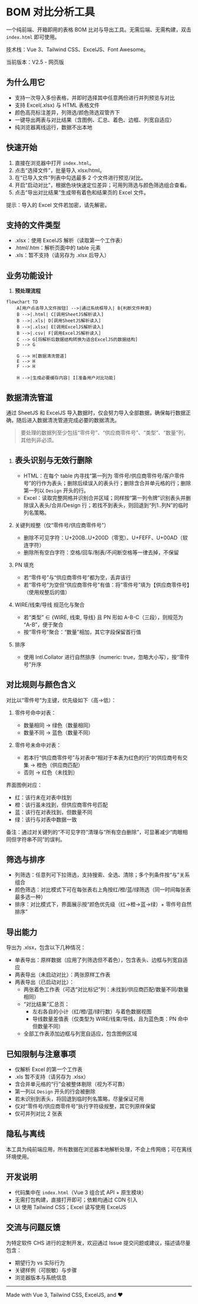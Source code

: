 # BOM 对比分析工具

一个纯前端、开箱即用的表格 BOM 比对与导出工具。无需后端、无需构建，双击 `index.html` 即可使用。

技术栈：Vue 3、Tailwind CSS、ExcelJS、Font Awesome。

当前版本：V2.5 - 网页版

## 为什么用它

- 支持一次导入多份表格，并即时选择其中任意两份进行并列预览与对比
- 支持 Excel(.xlsx) 与 HTML 表格文件
- 颜色高亮标注差异，列筛选/颜色筛选双管齐下
- 一键导出两表与对比结果（含图例、汇总、着色、边框、列宽自适应）
- 纯浏览器离线运行，数据不出本地

## 快速开始

1. 直接在浏览器中打开 `index.html`。
2. 点击“选择文件”，批量导入 xlsx/html。
3. 在“已导入文件”列表中勾选最多 2 个文件进行预览/对比。
4. 开启“启动对比”，根据色块快速定位差异；可用列筛选与颜色筛选组合查看。
5. 点击“导出对比结果”生成带有着色和结果页的 Excel 文件。

提示：导入的 Excel 文件若加密，请先解密。

## 支持的文件类型

- .xlsx：使用 ExcelJS 解析（读取第一个工作表）
- .html/.htm：解析页面中的 table 元素
- .xls：暂不支持（请另存为 .xlsx 后导入）

## 业务功能设计

1. **预处理流程**

```mermaid
flowchart TD
    A[用户点击导入文件按钮] -->|通过系统框导入| B{判断文件种类}
    B -->|.html| C[调用SheetJS解析读入]
    B -->|.xls| D[调用SheetJS解析读入]
    B -->|.xlsx| E[调用ExcelJS解析读入]
    B -->|.csv| F[调用ExcelJS解析读入]
    C --> G[将解析后数据结构转换为适合ExcelJS的数据结构]
    D --> G

    G --> H[数据清洗管道]
    E --> H
    F --> H

    H -->|生成必要缓存内容| I[准备用户对比功能]
```

## 数据清洗管道

通过 SheetJS 和 ExcelJS 导入数据时，仅会努力导入全部数据，确保每行数据正确，随后进入数据清洗管道完成必要的数据清洗。

> 要处理的数据列至少包括“零件号”、“供应商零件号”、“类型”、“数量”列，其他列非必须。

1. 表头识别与无效行删除
	-
	- HTML：在每个 table 内寻找“第一列为 零件号/供应商零件号/客户零件号”的行作为表头；删除后续误入的表头行；删除含合并单元格的行；删除第一列以 `Design` 开头的行。
	- Excel：读取完整网格并识别合并区域；同样按“第一列令牌”识别表头并删除误入表头/合并/Design 行；若找不到表头，则回退到“列1..列N”的临时列名策略。

2. 关键列规整（仅“零件号/供应商零件号”）
	- 删除不可见字符：U+200B..U+200D（零宽）、U+FEFF、U+00AD（软连字符）
	- 删除所有空白字符：空格/回车/制表/不间断空格等一律去掉，不保留

3. PN 填充
	- 若“零件号”与“供应商零件号”都为空，丢弃该行
	- 若“零件号”为空但“供应商零件号”有值：将“零件号”填为【供应商零件号】（使用规整后的值）

4. WIRE/线束/导线 规范化与聚合
	- 若“类型” ∈ {WIRE, 线束, 导线} 且 PN 形如 A-B-C（三段），则规范为 “A-B”，便于聚合
	- 按“零件号”聚合：“数量”相加，其它字段保留首行值

5. 排序
	- 使用 Intl.Collator 进行自然排序（numeric: true，忽略大小写），按“零件号”升序

## 对比规则与颜色含义

对比以“零件号”为主键，优先级如下（高→低）：

1. 零件号命中对表：
	- 数量相同 → 绿色（数量相同）
	- 数量不同 → 蓝色（数量不同）

2. 零件号未命中对表：
	- 若本行“供应商零件号”与对表中“相对于本表为红色的行”的供应商号有交集 → 橙色（供应商匹配）
	- 否则 → 红色（未找到）

界面图例对应：

- 红：该行未在对表中找到
- 橙：该行虽未找到，但供应商零件号匹配
- 蓝：该行在对表找到，但数量不同
- 绿：该行与对表中数据一致

备注：通过对关键列的“不可见字符”清理与“所有空白删除”，可显著减少“肉眼相同但字符串不同”的误判。

## 筛选与排序

- 列筛选：任意列可下拉筛选，支持搜索、全选、清除；多个列条件按“与”关系组合
- 颜色筛选：对比模式下可在每张表右上角按红/橙/蓝/绿筛选（同一时间每张表最多选一种）
- 排序：对比模式下，界面展示按“颜色优先级（红→橙→蓝→绿）+ 零件号自然排序”

## 导出能力

导出为 .xlsx，包含以下几种情况：

- 单表导出：原样数据（应用了列筛选但不着色），包含表头、边框与列宽自适应
- 两表导出（未启动对比）：两张原样工作表
- 两表导出（已启动对比）：
	- 两张着色工作表（可选“对比标记”列：未找到/供应商匹配/数量不同/数量相同）
	- “对比结果”汇总页：
		- 左右各自的小计（红/橙/蓝/绿行数）与着色数据视图
		- 导线数量差值表（仅类型为 WIRE/线束/导线，且为蓝色类：PN 命中但数量不同）
	- 全部工作表添加边框与列宽自适应，包含图例区域

## 已知限制与注意事项

- 仅解析 Excel 的第一个工作表
- .xls 暂不支持（请另存为 .xlsx）
- 含合并单元格的“行”会被整体剔除（视为不可靠）
- 第一列以 `Design` 开头的行会被删除
- 若未识别到表头，将回退到临时列名策略，尽量保证可用
- 仅对“零件号/供应商零件号”执行字符级规整，其它列原样保留
- 仅可并列对比 2 张表

## 隐私与离线

本工具为纯前端应用，所有数据在浏览器本地解析处理，不会上传网络；可在离线环境使用。

## 开发说明

- 代码集中在 `index.html`（Vue 3 组合式 API + 原生模块）
- 无需打包构建，直接打开即可；依赖均通过 CDN 引入
- UI 使用 Tailwind CSS；Excel 读写使用 ExcelJS

## 交流与问题反馈

为特定软件 CHS 进行的定制开发，欢迎通过 Issue 提交问题或建议，描述请尽量包含：
- 期望行为 vs 实际行为
- 关键样例（可脱敏）与步骤
- 浏览器版本与系统信息

---

Made with Vue 3, Tailwind CSS, ExcelJS, and ❤️


